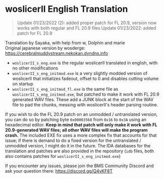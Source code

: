 # woslicerII English Translation

> Update 01/23/2022 (2): added proper patch for FL 20.9, version now works with both regular and FL 20.9 files
> Update 01/23/2022: added patch for FL 20.9

Translation by Sayaka, with help from w, Dolphin and marie  
Original japanese version by wosderge: https://cerebralmuddystream.nekokan.dyndns.info

- `woslicerII_s_eng.exe` is the regular woslicerII translated in english, with no other modifications
- `woslicerII_s_eng_initmod.exe` is a very slightly modded version of woslicerII that initializes fadeout, offset to 0 and disables cutting volume on startup
- `woslicerII_s_eng_initmod_fl.exe` is the same file as `woslicerII_s_eng_initmod.exe`, but patched to make it work with FL 20.9 generated WAV files. These add a JUNK block at the start of the WAV file to pad the chunks, messing with woslicerII's header parsing routine.

If you wish to do the FL 20.9 patch on an unmodded / untranslated version, you can do so by patching byte `0x00003568` from `0x16` to `0x3A` using an hexadecimal editor. **Keep in mind that patch will only make it work with FL 20.9-generated WAV files; all other WAV files will make the program crash.** The included EXE fix uses a more complex fix that accounts for that issue; if there is demand to do a fixed version for the untranslated / unmodded version, I might do it in the future.
The IDA databases for the translation and patches are also provided in the repository (`idb` files, both also contains patches for `woslicerII_s_eng_initmod.exe`)

If you encounter any issues, please join the BMS Community Discord and ask your question there: https://discord.gg/Q4vKF8T